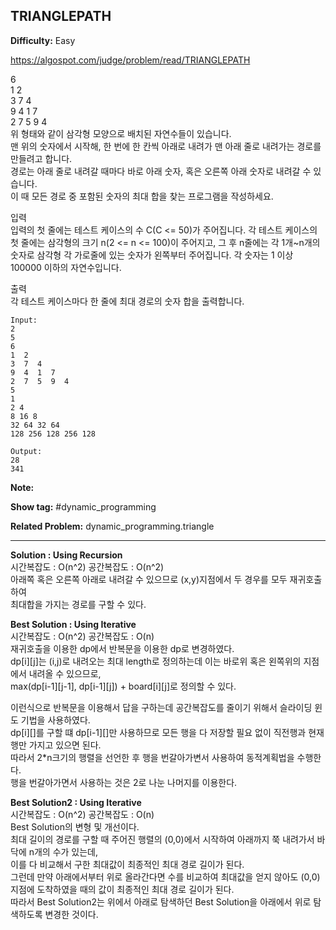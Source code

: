 ## TRIANGLEPATH

**Difficulty:** Easy

https://algospot.com/judge/problem/read/TRIANGLEPATH

6 <br/>
1  2 <br/>
3  7  4 <br/>
9  4  1  7 <br/>
2  7  5  9  4 <br/>
위 형태와 같이 삼각형 모양으로 배치된 자연수들이 있습니다. <br/>
맨 위의 숫자에서 시작해, 한 번에 한 칸씩 아래로 내려가 맨 아래 줄로 내려가는 경로를 만들려고 합니다. <br/>
경로는 아래 줄로 내려갈 때마다 바로 아래 숫자, 혹은 오른쪽 아래 숫자로 내려갈 수 있습니다. <br/>
이 때 모든 경로 중 포함된 숫자의 최대 합을 찾는 프로그램을 작성하세요. <br/>

입력 <br/>
입력의 첫 줄에는 테스트 케이스의 수 C(C <= 50)가 주어집니다. 각 테스트 케이스의 첫 줄에는 삼각형의 크기 n(2 <= n <= 100)이 주어지고, 그 후 n줄에는 각 1개~n개의 숫자로 삼각형 각 가로줄에 있는 숫자가 왼쪽부터 주어집니다. 각 숫자는 1 이상 100000 이하의 자연수입니다.

출력 <br/>
각 테스트 케이스마다 한 줄에 최대 경로의 숫자 합을 출력합니다.

```
Input:
2
5
6
1  2
3  7  4
9  4  1  7
2  7  5  9  4
5
1 
2 4
8 16 8
32 64 32 64
128 256 128 256 128

Output: 
28
341
```

**Note:**

**Show tag:** \#dynamic\_programming

**Related Problem:** dynamic\_programming.triangle

------------------------------------

**Solution : Using Recursion** <br/>
시간복잡도 : O(n^2) 공간복잡도 : O(n^2) <br/>
아래쪽 혹은 오른쪽 아래로 내려갈 수 있으므로 (x,y)지점에서 두 경우를 모두 재귀호출하여 <br/>
최대합을 가지는 경로를 구할 수 있다.

**Best Solution : Using Iterative** <br/>
시간복잡도 : O(n^2) 공간복잡도 : O(n) <br/>
재귀호출을 이용한 dp에서 반복문을 이용한 dp로 변경하였다. <br/>
dp\[i\]\[j\]는 (i,j)로 내려오는 최대 length로 정의하는데 이는 바로위 혹은 왼쪽위의 지점에서 내려올 수 있으므로, <br/>
max(dp\[i-1\]\[j-1\], dp\[i-1\]\[j\]) + board\[i\]\[j\]로 정의할 수 있다. <br/>

이런식으로 반복문을 이용해서 답을 구하는데 공간복잡도를 줄이기 위해서 슬라이딩 윈도 기법을 사용하였다. <br/>
dp\[i\]\[\]를 구할 떄 dp\[i-1\]\[\]만 사용하므로 모든 행을 다 저장할 필요 없이 직전행과 현재행만 가지고 있으면 된다. <br/>
따라서 2*n크기의 행렬을 선언한 후 행을 번갈아가변서 사용하여 동적계획법을 수행한다. <br/>
행을 번갈아가면서 사용하는 것은 2로 나눈 나머지를 이용한다.

**Best Solution2 : Using Iterative** <br/>
시간복잡도 : O(n^2) 공간복잡도 : O(n) <br/>
Best Solution의 변형 및 개선이다. <br/>
최대 길이의 경로를 구할 때 주어진 행렬의 (0,0)에서 시작하여 아래까지 쭉 내려가서 바닥에 n개의 수가 있는데, <br/>
이를 다 비교해서 구한 최대값이 최종적인 최대 경로 길이가 된다. <br/>
그런데 만약 아래에서부터 위로 올라간다면 수를 비교하여 최대값을 얻지 않아도 (0,0)지점에 도착하였을 때의 값이 최종적인 최대 경로 길이가 된다. <br/>
따라서 Best Solution2는 위에서 아래로 탐색하던 Best Solution을 아래에서 위로 탐색하도록 변경한 것이다.

